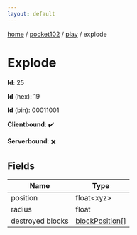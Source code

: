 ```yaml
---
layout: default
---
```


[home](/)  /  [pocket102](/protocol/pocket102)  /  [play](/protocol/pocket102/play)  /  explode

# Explode

**Id**: 25

**Id** (hex): 19

**Id** (bin): 00011001

**Clientbound**: ✔️

**Serverbound**: ✖️

## Fields

Name | Type
---|---
position | float&lt;xyz&gt;
radius | float
destroyed blocks | [blockPosition](/protocol/pocket102/types/block-position)[]
